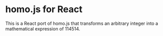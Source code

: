 # homo.js for React

This is a React port of homo.js that transforms an arbitrary integer into a mathematical expression of 114514.

